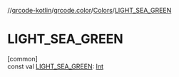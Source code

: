 //[qrcode-kotlin](../../../index.md)/[qrcode.color](../index.md)/[Colors](index.md)/[LIGHT_SEA_GREEN](-l-i-g-h-t_-s-e-a_-g-r-e-e-n.md)

# LIGHT_SEA_GREEN

[common]\
const val [LIGHT_SEA_GREEN](-l-i-g-h-t_-s-e-a_-g-r-e-e-n.md): [Int](https://kotlinlang.org/api/latest/jvm/stdlib/kotlin-stdlib/kotlin/-int/index.html)
